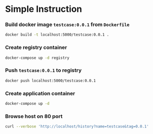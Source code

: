 # Simple Instruction
### Build docker image `testcase:0.0.1` from `Dockerfile`
```bash
docker build -t localhost:5000/testcase:0.0.1 .
```
### Create registry container
```bash
docker-compose up -d registry
```
### Push `testcase:0.0.1` to registry
```bash
docker push localhost:5000/testcase:0.0.1
```
### Create application container
```bash
docker-compose up -d
```
### Browse host on 80 port
```bash
curl --verbose 'http://localhost/history?name=testcase&tag=0.0.1' 
```
